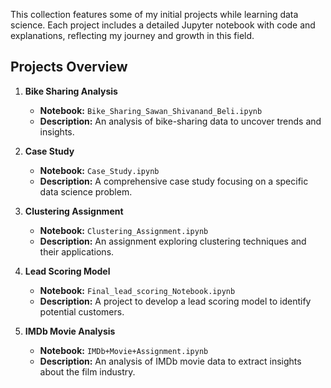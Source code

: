 This collection features some of my initial projects while learning data science. Each project includes a detailed Jupyter notebook with code and explanations, reflecting my journey and growth in this field.


## Projects Overview

1. **Bike Sharing Analysis**
   - **Notebook:** `Bike_Sharing_Sawan_Shivanand_Beli.ipynb`
   - **Description:** An analysis of bike-sharing data to uncover trends and insights.

2. **Case Study**
   - **Notebook:** `Case_Study.ipynb`
   - **Description:** A comprehensive case study focusing on a specific data science problem.

3. **Clustering Assignment**
   - **Notebook:** `Clustering_Assignment.ipynb`
   - **Description:** An assignment exploring clustering techniques and their applications.

4. **Lead Scoring Model**
   - **Notebook:** `Final_lead_scoring_Notebook.ipynb`
   - **Description:** A project to develop a lead scoring model to identify potential customers.

5. **IMDb Movie Analysis**
   - **Notebook:** `IMDb+Movie+Assignment.ipynb`
   - **Description:** An analysis of IMDb movie data to extract insights about the film industry.

